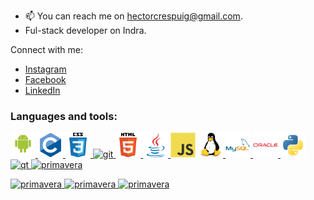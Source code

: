 - 📫 You can reach me on hectorcrespuig@gmail.com.
- Ful-stack developer on Indra.

Connect with me:
- [Instagram](https://www.instagram.com/crespuig/)
- [Facebook](https://www.facebook.com/hector.crespopuig)
- [LinkedIn](https://www.linkedin.com/in/h%C3%A9ctor-crespo-puig-b22141b9/)

<h3 align =" left "> Languages and tools: </h3>
<p align = "left"> 
<a href="https://developer.android.com" target="_blank"> <img src = "https://raw.githubusercontent.com/devicons/devicon/master/icons/android/android-original-wordmark.svg "alt =" android "width =" 40 "height =" 40 "/> </a>
<a href ="https://www.cprogramming.com/"target = "_blank"> <img src = "https://raw.githubusercontent.com/devicons/devicon/master/icons/c/c-original.svg" alt = "c" width = "40" height = "40"/> </a> 
<a href =" https://www.w3schools.com/css/ "target ="_blank "> <img src ="https://raw.githubusercontent.com/devicons/devicon/master/icons/css3/css3-original-wordmark.svg"alt =" css3 "width =" 40 "height =" 40 "/> </a> 
<a href="https://git-scm.com/" target="_blank"> <img src ="https://www.vectorlogo.zone/logos/git-scm/git-scm-icon.svg"alt =" git "width =" 40 "height =" 40 "/> </a> 
<a href =" https://www.w3.org/html/ "target =" _ blank "><img src = "https://raw.githubusercontent.com/devicons/devicon/master/icons/html5/html5-original-wordmark.svg" alt = "html5" width = "40" height = "40" /> </a> 
<a href="https://www.java.com" target="_blank"> <img src = "https://raw.githubusercontent.com/devicons/devicon/master/icons/java/java-original.svg "alt =" java "width =" 40 "height =" 40 "/> </a> 
<a href =" https://developer.mozilla.org/en-US/docs/Web/JavaScript "target =" _ blank "> <img src="https://raw.githubusercontent.com/devicons/devicon/master/icons/javascript/javascript-original.svg "alt =" javascript "width =" 40 "de altura = "40" /></a> 
<a href="https://www.linux.org/" target="_blank"> <img src = "https://raw.githubusercontent.com/devicons/devicon/master/icons/linux/linux-original.svg"alt =" linux "width =" 40 "height =" 40 "/> </a> 
<a href="https://www.mysql.com/" target="_blank"> <img src = "https://raw.githubusercontent.com/devicons/devicon/master/icons/mysql/mysql-original-wordmark.svg" alt = "mysql" width = "40" height = "40" /> </a> 
<a href="https://www.oracle.com/" target="_blank"> <img src = "https://raw.githubusercontent.com/devicons/devicon/master/icons/oracle/oracle-original.svg"alt = "oracle" width = "40" height = "40" /> </a> 
<a href="https://www.python.org" target="_blank"> <img src = "https://raw.githubusercontent.com/devicons/devicon/master/icons/python/python-original.svg"alt =" python "width =" 40 "height =" 40 "/> </a> 
<a href =" https : //www.qt.io/ "target =" _ blank "> <img src ="https://upload.wikimedia.org/wikipedia/commons/0/0b/Qt_logo_2016.svg"alt =" qt "width = "40" height = "40" /> </a> 
<a href="https://spring.io/" target="_blank"> <img src = "https://www.vectorlogo.zone/logos/springio/springio-icon.svg"alt =" primavera "width =" 40 "height =" 40 "/> </a> </p>
<a href="https://spring.io/" target="_blank"> <img src = "https://upload.wikimedia.org/wikipedia/commons/c/cf/Angular_full_color_logo.svg"alt =" primavera "width =" 40 "height =" 40 "/> </a>
<a href="https://spring.io/" target="_blank"> <img src = "https://blog.toright.com/wp-content/uploads/2013/03/Sencha-SDK-Tools-icon.png"alt =" primavera "width =" 40 "height =" 40 "/> </a>
<a href="https://spring.io/" target="_blank"> <img src = "https://www.chollosocial.com/media/data/2020/10/1602413974-300x300.jpg"alt =" primavera "width =" 40 "height =" 40 "/> </a></p>
